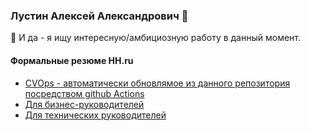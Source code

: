 ### Лустин Алексей Александрович 👋

🔭 И да - я ищу интересную/амбициозную работу в данный момент.

#### Формальные резюме HH.ru

* [CVOps - автоматически обновлямое из данного репозитория посредством github Actions]()
* [Для бизнес-руководителей](https://hh.ru/resume/e66a6bf1ff0857d1320039ed1f416558465832)
* [Для технических руководителей](https://hh.ru/resume/6c793d4eff08a0607b0039ed1f6c726b505278)
